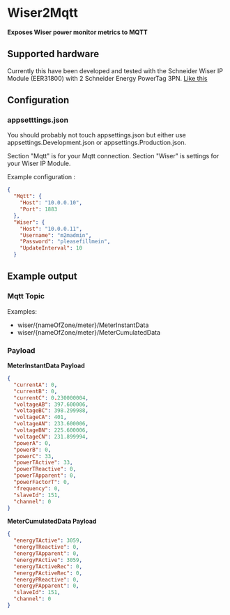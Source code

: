 # Wiser2Mqtt

**Exposes Wiser power monitor metrics to MQTT**

## Supported hardware

Currently this have been developed and tested with the Schneider Wiser IP Module (EER31800) with 2 Schneider Energy PowerTag 3PN.
[Like this](https://www.lk.dk/produkter?iid=13745)

## Configuration

### appsetttings.json 

You should probably not touch appsettings.json but either use appsettings.Development.json or appsettings.Production.json.

Section "Mqtt" is for your Mqtt connection.
Section "Wiser" is settings for your Wiser IP Module.

Example configuration :
``` json
{
  "Mqtt": {
    "Host": "10.0.0.10",
    "Port": 1883
  },
  "Wiser": {
    "Host": "10.0.0.11",
    "Username": "m2madmin",
    "Password": "pleasefillmein",
    "UpdateInterval": 10
  }
```


## Example output

### Mqtt Topic

Examples: 
 - wiser/{nameOfZone/meter}/MeterInstantData
 - wiser/{nameOfZone/meter}/MeterCumulatedData

### Payload

**MeterInstantData Payload**

``` json
{
  "currentA": 0,
  "currentB": 0,
  "currentC": 0.230000004,
  "voltageAB": 397.600006,
  "voltageBC": 398.299988,
  "voltageCA": 401,
  "voltageAN": 233.600006,
  "voltageBN": 225.600006,
  "voltageCN": 231.899994,
  "powerA": 0,
  "powerB": 0,
  "powerC": 33,
  "powerTActive": 33,
  "powerTReactive": 0,
  "powerTApparent": 0,
  "powerFactorT": 0,
  "frequency": 0,
  "slaveId": 151,
  "channel": 0
}
```


**MeterCumulatedData Payload**

``` json
{
  "energyTActive": 3059,
  "energyTReactive": 0,
  "energyTApparent": 0,
  "energyPActive": 3059,
  "energyTActiveRec": 0,
  "energyPActiveRec": 0,
  "energyPReactive": 0,
  "energyPApparent": 0,
  "slaveId": 151,
  "channel": 0
}
```

